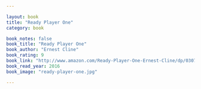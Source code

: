 ```yaml
---

layout: book
title: "Ready Player One"
category: book

book_notes: false
book_title: "Ready Player One"
book_author: "Ernest Cline"
book_rating: 9
book_link: "http://www.amazon.com/Ready-Player-One-Ernest-Cline/dp/0307887448"
book_read_year: 2016
book_image: "ready-player-one.jpg"

---
```

